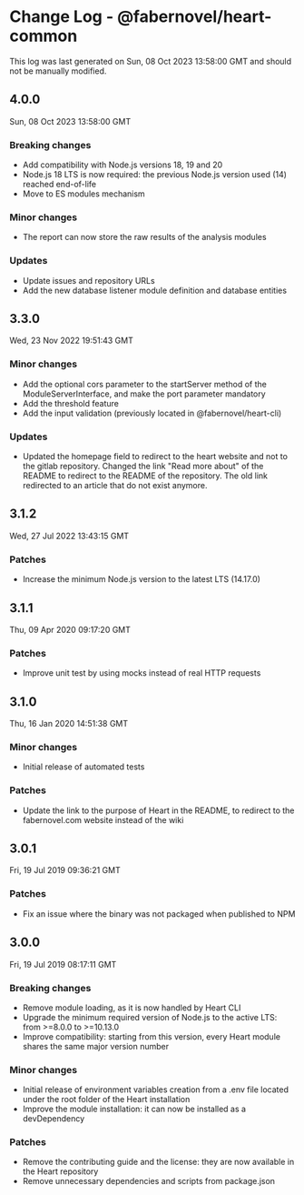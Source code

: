 # Change Log - @fabernovel/heart-common

This log was last generated on Sun, 08 Oct 2023 13:58:00 GMT and should not be manually modified.

## 4.0.0
Sun, 08 Oct 2023 13:58:00 GMT

### Breaking changes

- Add compatibility with Node.js versions 18, 19 and 20
- Node.js 18 LTS is now required: the previous Node.js version used (14) reached end-of-life
- Move to ES modules mechanism

### Minor changes

- The report can now store the raw results of the analysis modules

### Updates

- Update issues and repository URLs
- Add the new database listener module definition and database entities

## 3.3.0
Wed, 23 Nov 2022 19:51:43 GMT

### Minor changes

- Add the optional cors parameter to the startServer method of the ModuleServerInterface, and make the port parameter mandatory
- Add the threshold feature
- Add the input validation (previously located in @fabernovel/heart-cli)

### Updates

- Updated the homepage field to redirect to the heart website and not to the gitlab repository. Changed the link "Read more about" of the README to redirect to the README of the repository. The old link redirected to an article that do not exist anymore.

## 3.1.2
Wed, 27 Jul 2022 13:43:15 GMT

### Patches

- Increase the minimum Node.js version to the latest LTS (14.17.0)

## 3.1.1
Thu, 09 Apr 2020 09:17:20 GMT

### Patches

- Improve unit test by using mocks instead of real HTTP requests

## 3.1.0
Thu, 16 Jan 2020 14:51:38 GMT

### Minor changes

- Initial release of automated tests

### Patches

- Update the link to the purpose of Heart in the README, to redirect to the fabernovel.com website instead of the wiki

## 3.0.1
Fri, 19 Jul 2019 09:36:21 GMT

### Patches

- Fix an issue where the binary was not packaged when published to NPM

## 3.0.0
Fri, 19 Jul 2019 08:17:11 GMT

### Breaking changes

- Remove module loading, as it is now handled by Heart CLI
- Upgrade the minimum required version of Node.js to the active LTS: from >=8.0.0 to >=10.13.0
- Improve compatibility: starting from this version, every Heart module shares the same major version number

### Minor changes

- Initial release of environment variables creation from a .env file located under the root folder of the Heart installation
- Improve the module installation: it can now be installed as a devDependency

### Patches

- Remove the contributing guide and the license: they are now available in the Heart repository
- Remove unnecessary dependencies and scripts from package.json

